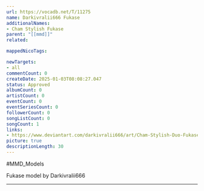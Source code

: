 ```yaml
---
url: https://vocadb.net/T/11275
name: Darkivralii666 Fukase
additionalNames: 
- Cham Stylish Fukase
parent: "[[mmd]]"
related:

mappedNicoTags:

newTargets:
- all
commentCount: 0
createDate: 2025-01-03T08:08:27.047
status: Approved
albumCount: 0
artistCount: 0
eventCount: 0
eventSeriesCount: 0
followerCount: 0
songListCount: 0
songCount: 1
links: 
- https://www.deviantart.com/darkivralii666/art/Cham-Stylish-Duo-Fukase-and-V4Flower-DL-783000468
picture: true
descriptionLength: 30
---
```


#MMD_Models

Fukase model by Darkivralii666

---

